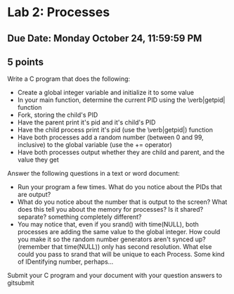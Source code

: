 # Lab 2: Processes
## Due Date: Monday October 24, 11:59:59 PM
## 5 points

Write a C program that does the following:
*  Create a global integer variable and initialize it to some value
*  In your main function, determine the current PID using the \verb|getpid| function
*  Fork, storing the child's PID
*  Have the parent print it's pid and it's child's PID
*  Have the child process print it's pid (use the \verb|getpid|) function
*  Have both processes add a random number (between 0 and 99, inclusive) to the global variable (use the += operator)
*  Have both processes output whether they are child and parent, and the value they get

Answer the following questions in a text or word document:
* Run your program a few times.  What do you notice about the PIDs that are output?
* What do you notice about the number that is output to the screen?  What does this tell you about the memory for processes?  Is it shared? separate? something completely different?
* You may notice that, even if you srand() with time(NULL), both processes are adding the same value to the global integer.  How could you make it so the random number generators aren't synced up? (remember that time(NULL)) only has second resolution.  What else could you pass to srand that will be unique to each Process.  Some kind of IDentifying number, perhaps...

Submit your C program and your document with your question answers to gitsubmit
